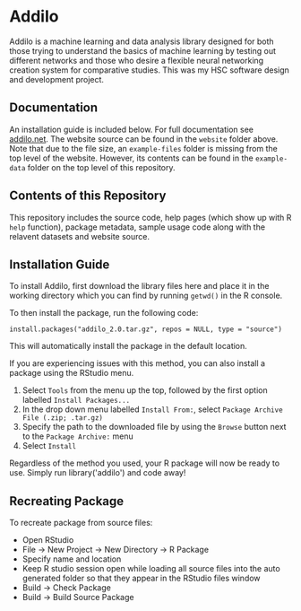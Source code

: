 # Addilo

Addilo is a machine learning and data analysis library designed for both those trying to understand the basics of machine learning by testing out different networks and those who desire a flexible neural networking creation system for comparative studies. This was my HSC software design and development project.

## Documentation

An installation guide is included below. For full documentation see [addilo.net](https://addilo.net). The website source can be found in the `website` folder above. Note that due to the file size, an `example-files` folder is missing from the top level of the website. However, its contents can be found in the `example-data` folder on the top level of this repository.

## Contents of this Repository

This repository includes the source code, help pages (which show up with R `help` function), package metadata, sample usage code along with the relavent datasets and website source.

## Installation Guide

To install Addilo, first download the library files here and place it in the working directory which you can find by running `getwd()` in the R console.

To then install the package, run the following code:

`install.packages("addilo_2.0.tar.gz", repos = NULL, type = "source")`

This will automatically install the package in the default location.

If you are experiencing issues with this method, you can also install a package using the RStudio menu.

1. Select `Tools` from the menu up the top, followed by the first option labelled `Install Packages...`
2. In the drop down menu labelled `Install From:`, select `Package Archive File (.zip; .tar.gz)`
3. Specify the path to the downloaded file by using the `Browse` button next to the `Package Archive:` menu
4. Select `Install`

Regardless of the method you used, your R package will now be ready to use. Simply run library('addilo') and code away!

## Recreating Package

To recreate package from source files:

- Open RStudio
- File -> New Project -> New Directory -> R Package
- Specify name and location
- Keep R studio session open while loading all source files into the auto generated folder so that they appear in the RStudio files window
- Build -> Check Package
- Build -> Build Source Package 

